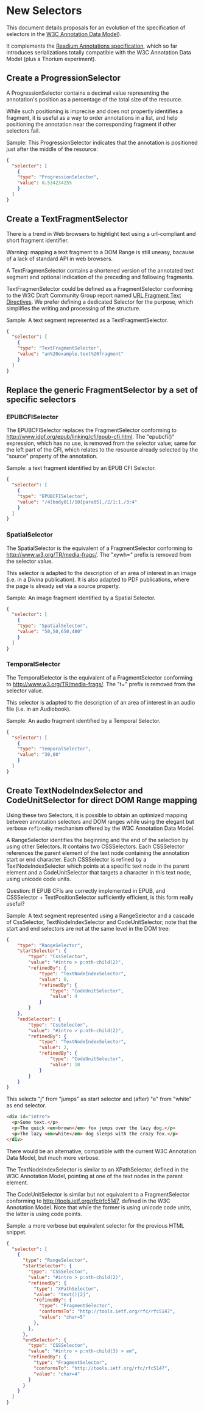 # New Selectors

This document details proposals for an evolution of the specification of selectors in the [W3C Annotation Data Model](https://www.w3.org/TR/annotation-model/)). 

It complements the [Readium Annotations specification](./README.md), which so far introduces serializations totally compatible with the W3C Annotation Data Model (plus a Thorium experiment).

## Create a ProgressionSelector

A ProgressionSelector contains a decimal value representing the annotation's position as a percentage of the total size of the resource.

While such positioning is imprecise and does not propertly identifies a fragment, it is useful as a way to order annotations in a list, and help positioning the annotation near the corresponding fragment if other selectors fail.

Sample: This ProgressionSelector indicates that the annotation is positioned just after the middle of the resource:

```json
{
  "selector": [
    {
    "type": "ProgressionSelector",	 
    "value": 0.534234255
    }
  ]
}
```

## Create a TextFragmentSelector

There is a trend in Web browsers to highlight text using a url-compliant and short fragment identifier. 

Warning: mapping a text fragment to a DOM Range is still uneasy, bacause of a lack of standard API in web browsers.   

A TextFragmenSelector contains a shortened version of the annotated text segment and optional indication of the preceding and following fragments.

TextFragmenSelector could be defined as a FragmentSelector conforming to the W3C Draft Community Group report named [URL Fragment Text Directives](https://wicg.github.io/scroll-to-text-fragment/). We prefer defining a dedicated Selector for the purpose, which simplifies the writing and processing of the structure. 

Sample: A text segment represented as a TextFragmentSelector.

```json
{
  "selector": [
    {
    "type": "TextFragmentSelector",	 
    "value": "an%20example,text%20fragment"
    }
  ]
}
```

## Replace the generic FragmentSelector by a set of specific selectors

### EPUBCFISelector

The EPUBCFISelector replaces the FragmentSelector conforming to http://www.idpf.org/epub/linking/cfi/epub-cfi.html. The "epubcfi()" expression, which has no use, is removed from the selector value; same for the left part of the CFI, which relates to the resource already selected by the "source" property of the annotation.

Sample: a text fragment identified by an EPUB CFI Selector.

```json
{
  "selector": [
    {
    "type": "EPUBCFISelector",	 
    "value": "/4[body01]/10[para05],/2/1:1,/3:4"
    }
  ]
}
```

### SpatialSelector

The SpatialSelector is the equivalent of a FragmentSelector conforming to http://www.w3.org/TR/media-frags/. The "xywh=" prefix is removed from the selector value.

This selector is adapted to the description of an area of interest in an image (i.e. in a Divina publication). It is also adapted to PDF publications, where the page is already set via a source property. 

Sample: An image fragment identified by a Spatial Selector.

```json
{
  "selector": [
    {
    "type": "SpatialSelector",	 
    "value": "50,50,650,480" 
    }
  ]
}
```

### TemporalSelector

The TemporalSelector is the equivalent of a FragmentSelector conforming to http://www.w3.org/TR/media-frags/. The "t=" prefix is removed from the selector value.

This selector is adapted to the description of an area of interest in an audio file (i.e. in an Audiobook).

Sample: An audio fragment identified by a Temporal Selector.

```json
{
  "selector": [
    {
    "type": "TemporalSelector",	 
    "value": "30,60" 
    }
  ]
}
```


## Create TextNodeIndexSelector and CodeUnitSelector for direct DOM Range mapping

Using these two Selectors, it is possible to obtain an optimized mapping between annotation selectors and DOM ranges while using the elegant but verbose `refinedBy` mechanism offered by the W3C Annotation Data Model.

A RangeSelector identifies the beginning and the end of the selection by using other Selectors. It contains two CSSSelectors. Each CSSSelector references the parent element of the text node containing the annotation start or end character. Each CSSSelector is refined by a TextNodeIndexSelector which points at a specific text node in the parent element and a CodeUnitSelector that targets a character in this text node, using unicode code units.

Question: If EPUB CFIs are correctly implemented in EPUB, and CSSSelector + TextPositionSelector sufficiently efficient, is this form really useful?   

Sample: A text segment represented using a RangeSelector and a cascade of CssSelector, TextNodeIndexSelector and CodeUnitSelector; note that the start and end selectors are not at the same level in the DOM tree:

```json
{
    "type": "RangeSelector",
    "startSelector": {
        "type": "CssSelector",
        "value": "#intro > p:nth-child(2)",
        "refinedBy": {
            "type": "TextNodeIndexSelector",
            "value": 0,
            "refinedBy": {
                "type": "CodeUnitSelector",
                "value": 4
            }
        }
    },
    "endSelector": {
        "type": "CssSelector",
        "value": "#intro > p:nth-child(2)",
        "refinedBy": {
            "type": "TextNodeIndexSelector",
            "value": 2,
            "refinedBy": {
                "type": "CodeUnitSelector",
                "value": 10
            }
        }
    }
}
```

This selects "j" from "jumps" as start selector and (after) "e" from "white" as end selector.  

```html 
<div id="intro">
  <p>Some text.</p>
  <p>The quick <em>brown</em> fox jumps over the lazy dog.</p>
  <p>The lazy <em>white</em> dog sleeps with the crazy fox.</p>
</div>
```

There would be an alternative, compatible with the current W3C Annotation Data Model, but much more verbose.

The TextNodeIndexSelector is similar to an XPathSelector, defined in the W3C Annotation Model, pointing at one of the text nodes in the parent element.  

The CodeUnitSelector is similar but not equivalent to a FragmentSelector conforming to http://tools.ietf.org/rfc/rfc5147, defined in the W3C Annotation Model. Note that while the former is using unicode code units, the latter is using code points. 

Sample: a more verbose but equivalent selector for the previous HTML snippet. 

```json
{
  "selector": [
    {
      "type": "RangeSelector",	 
      "startSelector": {
        "type": "CSSSelector",
        "value": "#intro > p:nth-child(2)",
        "refinedBy": {
          "type": "XPathSelector",	 
          "value": "text()[2]",
          "refinedBy": {
            "type": "FragmentSelector",	 
            "conformsTo": "http://tools.ietf.org/rfc/rfc5147",
            "value": "char=5"
          },
        },
      },
      "endSelector": {
        "type": "CSSSelector",
        "value": "#intro > p:nth-child(3) > em",
        "refinedBy": {
          "type": "FragmentSelector",	 
          "conformsTo": "http://tools.ietf.org/rfc/rfc5147",
          "value": "char=4"
        }
      }
    }
  ]
}
```




